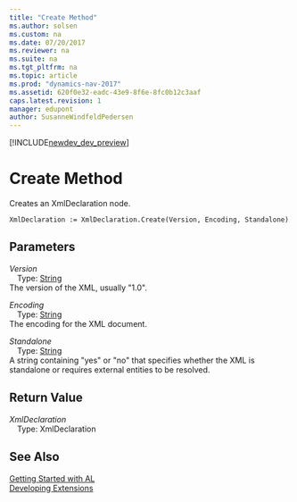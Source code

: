 ```yaml
---
title: "Create Method"
ms.author: solsen
ms.custom: na
ms.date: 07/20/2017
ms.reviewer: na
ms.suite: na
ms.tgt_pltfrm: na
ms.topic: article
ms.prod: "dynamics-nav-2017"
ms.assetid: 620f0e32-eadc-43e9-8f6e-8fc0b12c3aaf
caps.latest.revision: 1
manager: edupont
author: SusanneWindfeldPedersen
---
```


[!INCLUDE[newdev_dev_preview](../includes/newdev_dev_preview.md)]

# Create Method
Creates an XmlDeclaration node.  
```  
XmlDeclaration := XmlDeclaration.Create(Version, Encoding, Standalone)  
```  
## Parameters
*Version*    
&emsp;Type: [String](/datatypes/devenv-text-data-type.md)  
The version of the XML, usually "1.0".  
  
*Encoding*    
&emsp;Type: [String](/datatypes/devenv-text-data-type.md)  
The encoding for the XML document.  
  
*Standalone*    
&emsp;Type: [String](/datatypes/devenv-text-data-type.md)  
A string containing "yes" or "no" that specifies whether the XML is standalone or requires external entities to be resolved.  
  
## Return Value
*XmlDeclaration*  
&emsp;Type: XmlDeclaration  
  
## See Also
[Getting Started with AL](../devenv-get-started.md)  
[Developing Extensions](../devenv-dev-overview.md)  
